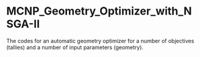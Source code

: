 # MCNP_Geometry_Optimizer_with_NSGA-II
The codes for an automatic geometry optimizer for a number of objectives (tallies) and a number of input parameters (geometry).
